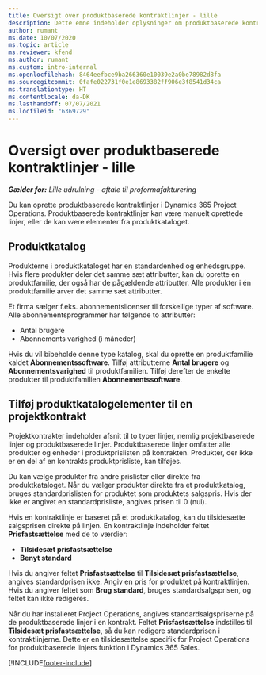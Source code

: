 ```yaml
---
title: Oversigt over produktbaserede kontraktlinjer - lille
description: Dette emne indeholder oplysninger om produktbaserede kontraktlinjer.
author: rumant
ms.date: 10/07/2020
ms.topic: article
ms.reviewer: kfend
ms.author: rumant
ms.custom: intro-internal
ms.openlocfilehash: 8464eefbce9ba266360e10039e2a0be78982d8fa
ms.sourcegitcommit: 0fafe022731f0e1e8693382ff906e3f8541d34ca
ms.translationtype: HT
ms.contentlocale: da-DK
ms.lasthandoff: 07/07/2021
ms.locfileid: "6369729"
---
```

# <a name="product-based-contract-lines-overview---lite"></a>Oversigt over produktbaserede kontraktlinjer - lille

_**Gælder for:** Lille udrulning - aftale til proformafakturering_

Du kan oprette produktbaserede kontraktlinjer i Dynamics 365 Project Operations. Produktbaserede kontraktlinjer kan være manuelt oprettede linjer, eller de kan være elementer fra produktkataloget.

## <a name="product-catalog"></a>Produktkatalog

Produkterne i produktkataloget har en standardenhed og enhedsgruppe. Hvis flere produkter deler det samme sæt attributter, kan du oprette en produktfamilie, der også har de pågældende attributter. Alle produkter i én produktfamilie arver det samme sæt attributter.

Et firma sælger f.eks. abonnementslicenser til forskellige typer af software. Alle abonnementsprogrammer har følgende to attributter:

- Antal brugere
- Abonnements varighed (i måneder)

Hvis du vil bibeholde denne type katalog, skal du oprette en produktfamilie kaldet **Abonnementssoftware**. Tilføj attributterne **Antal brugere** og **Abonnementsvarighed** til produktfamilien. Tilføj derefter de enkelte produkter til produktfamilien **Abonnementssoftware**.

## <a name="add-product-catalog-items-to-a-project-contract"></a>Tilføj produktkatalogelementer til en projektkontrakt

Projektkontrakter indeholder afsnit til to typer linjer, nemlig projektbaserede linjer og produktbaserede linjer. Produktbaserede linjer omfatter alle produkter og enheder i produktprislisten på kontrakten. Produkter, der ikke er en del af en kontrakts produktprisliste, kan tilføjes.

Du kan vælge produkter fra andre prislister eller direkte fra produktkataloget. Når du vælger produkter direkte fra et produktkatalog, bruges standardprislisten for produktet som produktets salgspris. Hvis der ikke er angivet en standardprisliste, angives prisen til 0 (nul).

Hvis en kontraktlinje er baseret på et produktkatalog, kan du tilsidesætte salgsprisen direkte på linjen. En kontraktlinje indeholder feltet **Prisfastsættelse** med de to værdier:

- **Tilsidesæt prisfastsættelse**
- **Benyt standard**

Hvis du angiver feltet **Prisfastsættelse** til **Tilsidesæt prisfastsættelse**, angives standardprisen ikke. Angiv en pris for produktet på kontraktlinjen. Hvis du angiver feltet som **Brug standard**, bruges standardsalgsprisen, og feltet kan ikke redigeres.

Når du har installeret Project Operations, angives standardsalgspriserne på de produktbaserede linjer i en kontrakt. Feltet **Prisfastsættelse** indstilles til **Tilsidesæt prisfastsættelse**, så du kan redigere standardprisen i kontraktlinjerne. Dette er en tilsidesættelse specifik for Project Operations for produktbaserede linjers funktion i Dynamics 365 Sales.


[!INCLUDE[footer-include](../../includes/footer-banner.md)]